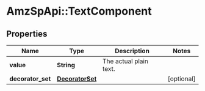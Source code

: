 # AmzSpApi::TextComponent

## Properties
Name | Type | Description | Notes
------------ | ------------- | ------------- | -------------
**value** | **String** | The actual plain text. | 
**decorator_set** | [**DecoratorSet**](DecoratorSet.md) |  | [optional] 

